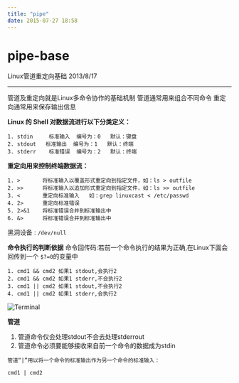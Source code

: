 ```yaml
---
title: "pipe"
date: 2015-07-27 18:58
---
```


pipe-base
======================

Linux管道重定向基础
2013/8/17

-------------------
管道及重定向就是Linux多命令协作的基础机制
管道通常用来组合不同命令
重定向通常用来保存输出信息

**Linux 的 Shell 对数据流进行以下分类定义：**

```
1. stdin     标准输入  编号为：0   默认：键盘
2. stdout   标准输出  编号为：1   默认：终端
3. stderr    标准错误  编号为：2   默认：终端
```

**重定向用来控制终端数据流：**

```
1. >       将标准输入以覆盖形式重定向到指定文件，如：ls > outfile
2. >>      将标准输入以追加形式重定向到指定文件，如：ls >> outfile
3. <       重定向标准输入   如：grep linuxcast < /etc/passwd
4. 2>      重定向标准错误
5. 2>&1    将标准错误合并到标准输出中
6. &>      将标准错误合并到标准输出中
```

黑洞设备 : `/dev/null`

**命令执行的判断依据**
命令回传码:若前一个命令执行的结果为正确,在Linux下面会回传到一个 `$?=0`的变量中

```
1. cmd1 && cmd2 如果1 stdout,会执行2
2. cmd1 && cmd2 如果1 stderr,不会执行2
3. cmd1 || cmd2 如果1 stdout,不会执行2
4. cmd1 || cmd2 如果1 stderr,会执行2
```

![Terminal](https://i.imgur.com/S1h8HH2.png)


**管道**

1. 管道命令仅会处理stdout不会去处理stderrout
2. 管道命令必须要能够接收来自前一个命令的数据成为stdin

```
管道“|”用以将一个命令的标准输出作为另一个命令的标准输入：

cmd1 | cmd2
```


